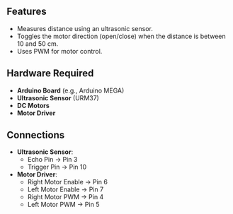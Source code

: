 ## Features
- Measures distance using an ultrasonic sensor.
- Toggles the motor direction (open/close) when the distance is between 10 and 50 cm.
- Uses PWM for motor control.

## Hardware Required
- **Arduino Board** (e.g., Arduino MEGA)
- **Ultrasonic Sensor** (URM37)
- **DC Motors** 
- **Motor Driver**

## Connections
- **Ultrasonic Sensor**:
  - Echo Pin → Pin 3
  - Trigger Pin → Pin 10
- **Motor Driver**:
  - Right Motor Enable → Pin 6
  - Left Motor Enable → Pin 7
  - Right Motor PWM → Pin 4
  - Left Motor PWM → Pin 5
